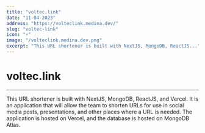 ```yaml
---
title: "voltec.link"
date: "11-04-2023"
address: "https://volteclink.medina.dev/"
slug: "voltec-link"
icon: "⚡️"
image: "/volteclink.medina.dev.png"
excerpt: "This URL shortener is built with NextJS, MongoDB, ReactJS..."
---
```


# voltec.link

---

This URL shortener is built with NextJS, MongoDB, ReactJS, and Vercel. It is an application that will allow the team to shorten URLs for use in social media posts, presentations, and other places where a URL is needed. The application is hosted on Vercel, and the database is hosted on MongoDB Atlas.